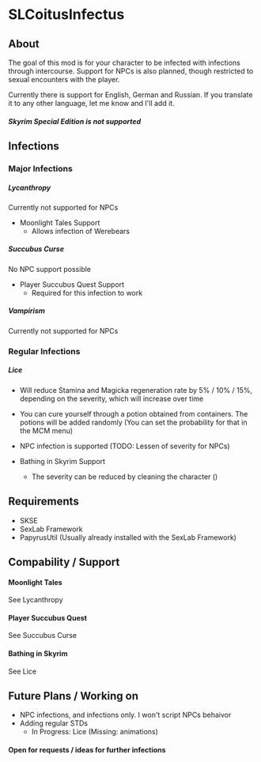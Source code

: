# SLCoitusInfectus

## About

The goal of this mod is for your character to be infected with infections through intercourse. Support for NPCs is also planned, though restricted to sexual encounters with the player.

Currently there is support for English, German and Russian. If you translate it to any other language, let me know and I'll add it.

##### Skyrim Special Edition is not supported

## Infections

### Major Infections

##### Lycanthropy
  Currently not supported for NPCs

  - Moonlight Tales Support
    - Allows infection of Werebears

##### Succubus Curse
  No NPC support possible

  - Player Succubus Quest Support
    - Required for this infection to work

##### Vampirism
  Currently not supported for NPCs

### Regular Infections

##### Lice
  - Will reduce Stamina and Magicka regeneration rate by 5% / 10% / 15%, depending on the severity, which will increase over time
  - You can cure yourself through a potion obtained from containers. The potions will be added randomly (You can set the probability for that in the MCM menu)
  - NPC infection is supported (TODO: Lessen of severity for NPCs)

  - Bathing in Skyrim Support
    - The severity can be reduced by cleaning the character ()

## Requirements

- SKSE
- SexLab Framework
- PapyrusUtil (Usually already installed with the SexLab Framework)


## Compability / Support

#### Moonlight Tales

  See Lycanthropy

#### Player Succubus Quest

  See Succubus Curse

#### Bathing in Skyrim

  See Lice

## Future Plans / Working on

- NPC infections, and infections only. I won't script NPCs behaivor
- Adding regular STDs
  - In Progress: Lice (Missing: animations)


#### Open for requests / ideas for further infections
